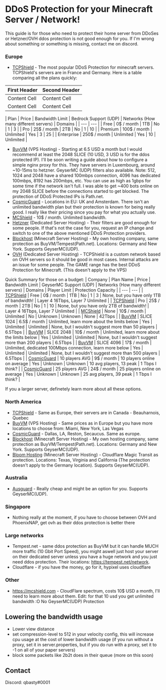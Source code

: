 # DDoS Protection for your Minecraft Server / Network!

This guide is for those who need to protect their home server from DDoSes or Hetzner/OVH ddos protection is not good enough for you. If I'm wrong about something or something is missing, contact me on discord.

### Europe
- [TCPShield](https://tcpshield.com) - The most popular DDoS Protection for minecraft servers. TCPShield's servers are in France and Germany. Here is a table comparing all the plans quickly: 


| First Header  | Second Header |
| ------------- | ------------- |
| Content Cell  | Content Cell  |
| Content Cell  | Content Cell  |

| Plan | Price | Bandwidth Limit | Bedrock Support (UDP) | Networks (How many different servers) | Domains |
| --- | --- |
| Free | 0$ / month | 1TB | No | 1 | 3 |
| Pro | 25$ / month | 2TB | No | 1 | 10 |
| Premium | 100$ / month | Unlimited | Yes | 3 | 25 |
| Enterprise | 250$ / month | Unlimited | Yes | 10 | Unlimited |

- [BuyVM](https://buyvm.net) (VPS Hosting) - Starting at 6.5 USD a month but I would recommend at least the 2048 SLICE (10 USD, 3 USD is for the ddos protected IP). I'll be soon writing a guide about how to configure a simple nginx proxy for this. They have servers in Luxembourg, around ~10-15ms to hetzner. GeyserMC (UDP) filters also available. Note: 512, 1024 and 2048 have a shared 100mbps connection, 4096 has dedicated 100mbps, 8192 has 200mbps, etc. You can use as high as 1gbps for some time if the network isn't full. I was able to get ~400 bots online on my 2048 SLICE before the connections started to get blocked. The protection of DDoS Protected IPs is Path.net.
- [CosmicGuard](https://cosmicguard.com) - Locations in EU: UK and Amsterdam. There isn't an unlimited bandwidth plan but their protection is known for being really good. I really like their pricing since you pay for what you actually use.
- [MCShield](https://mcshield.com) - 10$ / month. Unlimited bandwidth. 
- [Hetzner](https://hetzner.com) (Dedicated Server Hosting) - Their filters are good enough for some people. If that's not the case for you, request an IP change and switch to one of the above mentioned DDoS Protection providers.
- [Blockhost](https://blockhost.net) (Minecraft Server Hosting) - My own hosting company, same protection as BuyVM/Tempest(Path.net). Locations: Germany and New York. Supports GeyserMC(UDP).
- [OVH](https://www.ovhcloud.com/en/) (Dedicated Server Hosting) - TCPShield is a custom network based on OVH servers so it should be good in most cases. Internal attacks are an issue for some people. The GAME range has the best DDoS Protection for Minecraft. (This doesn't apply to the VPS)

Quick Summary for those on a budget:
| Company | Plan Name | Price | Bandwidth Limit | GeyserMC Support (UDP) | Networks (How many different servers) | Domains | Player Limit | Protection Capacity |
| --- | --- |
| [TCPShield](https://tcpshield.com) | Free | 0$ / month | 1TB | No | 1 | 3 | None, but you have only 1TB of bandwidth! | Layer 4 16Tbps, Layer 7 Unlimited |
| [TCPShield](https://tcpshield.com) | Pro | 25$ / month | 2TB | No | 1 | 10 | None, but you have only 2TB of bandwidth! | Layer 4 16Tbps, Layer 7 Unlimited |
| [MCShield](https://mcshield.com) | None | 10$ / month | Unlimited | No | Unknown | Unknown | None | 42Tbps |
| [BuyVM](https://buyvm.net) | SLICE 1024 | 6.5$ / month | Unlimited, learn more about the limits below | Yes | Unlimited | Unlimited | None, but I wouldn't suggest more than 50 players | 6.5Tbps |
| [BuyVM](https://buyvm.net) | SLICE 2048 | 10$ / month | Unlimited, learn more about the limits below | Yes | Unlimited | Unlimited | None, but I wouldn't suggest more than 200 players | 6.5Tbps |
| [BuyVM](https://buyvm.net) | SLICE 4096 | 17$ / month | Unlimited, dedicated 100Mbps connection, learn more below | Yes | Unlimited | Unlimited | None, but I wouldn't suggest more than 500 players | 6.5Tbps |
| [CosmicGuard](https://cosmicguard.com) | 10 players AVG | 9$ / month | 10 players online on average | Yes | Unknown | Unknown | 10 avg players, 13 peak | 1 Tbps I think? |
| [CosmicGuard](https://cosmicguard.com) | 25 players AVG | 24$ / month | 25 players online on average | Yes | Unknown | Unknown | 25 avg players, 39 peak | 1 Tbps I think? |

If you a larger server, definetely learn more about all these options.

### North America
- [TCPShield](https://tcpshield.com) - Same as Europe, their servers are in Canada - Beauharnois, Quebec
- [BuyVM](https://buyvm.net) (VPS Hosting) - Same prices as in Europe but you have more locations to choose from: Miami, New York, Las Vegas
- [CosmicGuard](https://cosmicguard.com) - Dallas, LA, Reston, Secaucus. Same as europe.
- [Blockhost](https://blockhost.net) (Minecraft Server Hosting) - My own hosting company, same protection as BuyVM/Tempest(Path.net). Locations: Germany and New York. Supports GeyserMC(UDP).
- [Bloom Hosting](https://bloom.host) (Minecraft Server Hosting) - Cloudflare Magic Transit as protection. Locations: Texas, Virginia and California (The protection doesn't apply to the Germany location). Supports GeyserMC(UDP).

### Australia
- [Ausguard](https://discord.gg/TQwezt4Sq5) - Really cheap and might be an option for you. Supports GeyserMC(UDP).

### Singapore
- Nothing really at the moment, if you have to choose between OVH and PhoenixNAP, get ovh as their ddos protection is better there

### Large networks
- Tempest.net - same ddos protection as BuyVM but it can handle MUCH more traffic (10 Gbit Port Speed), you might aswell just host your server on their dedicated server unless you have a huge network and you just need ddos protection. Their locations: https://tempest.net/network.
- Cloudflare - if you have the money, go for it, hypixel uses cloudflare

### Other
- https://mcshield.com - CloudFlare spectrum, costs 10$ USD a month, I'll need to learn more about them. Edit: for that 10 usd you get unlimited bandwidth :O No GeyserMC(UDP) Protection

## Lowering the bandwidth usage
- Lower view distance
- set compression-level to 512 in your velocity config, this will increase cpu usage at the cost of lower bandwidth usage (if you run without a proxy, set it in server.properties, but if you do run with a proxy, set it to -1 on all of your paper servers)
- block some packets like 2b2t does in their queue (more on this soon)


## Contact
Discord: qbasty#0001
